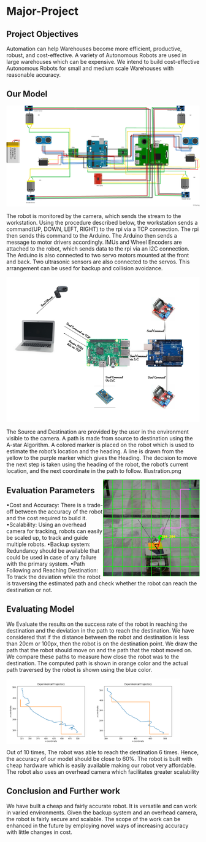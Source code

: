 # Major-Project

## Project Objectives
Automation can help Warehouses become more efficient, productive, robust, and cost-effective. A variety of Autonomous Robots are used in large warehouses which can be expensive. We intend to build cost-effective Autonomous Robots for small and medium scale Warehouses with reasonable accuracy.

## Our Model

<img src="./READMErsc/robot_diagram_bb.png">

The robot is monitored by the camera, which sends the stream to the workstation. Using the procedure described below, the workstation sends a command(UP, DOWN, LEFT, RIGHT) to the rpi via a TCP connection. The rpi then sends this command to the Arduino. The Arduino then sends a message to motor drivers accordingly. IMUs and Wheel Encoders are attached to the robot, which sends data to the rpi via an I2C connection. The Arduino is also connected to two servo motors mounted at the front and back. Two ultrasonic sensors are also connected to the servos. This arrangement can be used for backup and collision avoidance.

<img src="./READMErsc/Network_Diagram_modded.png">

The Source and Destination are provided by the user in the environment visible to the camera. A path is made from source to destination using the A-star Algorithm.
A colored marker is placed on the robot which is used to estimate the robot’s location and the heading. A line is drawn from the yellow to the purple marker which gives the Heading. The decision to move the next step is taken using the heading of the robot, the robot’s current location, and the next coordinate in the path to follow. 
Illustration.png

<img src="./READMErsc/Illustration.jpg" width=50% align=right>

## Evaluation Parameters
•Cost and Accuracy: There is a trade-off between the accuracy of the robot and the cost required to build it. 
•Scalability: Using an overhead camera for tracking, robots can easily be scaled up, to track and guide multiple robots.
•Backup system: Redundancy should be available that could be used in case of any failure with the primary system. 
•Path Following and Reaching Destination: To track the deviation while the robot is traversing the estimated path and check whether the robot can reach the destination or not. 

## Evaluating Model 
We Evaluate the results on the success rate of the robot in reaching the destination and the deviation in the path to reach the destination. We have considered that if the distance between the robot and destination is less than 20cm or 100px, then the robot is on the destination point. We draw the path that the robot should move on and the path that the robot moved on. We compare these paths to measure how close the robot was to the destination.
The computed path is shown in orange color and the actual path traversed by the robot is shown using the blue color. 

<img src="./READMErsc/graph1.png" width=45% align = left>
<img src="./READMErsc/graph2.png" width=45% align = center>

Out of 10 times, The robot was able to reach the destination 6 times. Hence, the accuracy of our model should be close to 60%. The robot is built with cheap hardware which is easily available making our robot very affordable. The robot also uses an overhead camera which facilitates greater scalability



## Conclusion and Further work

We have built a cheap and fairly accurate robot. It is versatile and can work in varied environments. Given the backup system and an overhead camera, the robot is fairly secure and scalable.​ The scope of the work can be enhanced in the future by employing novel ways of increasing accuracy with little changes in cost.​

